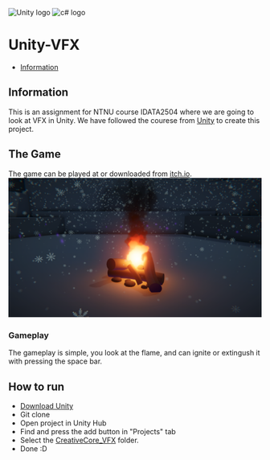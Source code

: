 ![Unity logo](https://img.shields.io/badge/Unity-100000?style=for-the-badge&logo=unity&logoColor=white)
![c# logo](https://img.shields.io/badge/C%23-239120?style=for-the-badge&logo=csharp&logoColor=white)

# Unity-VFX

- [Information](#information)

## Information

This is an assignment for NTNU course IDATA2504 where we are going to look at VFX in Unity. We have followed the courese from [Unity](https://learn.unity.com/project/creative-core-vfx?uv=2022.3) to create this project.

## The Game

The game can be played at or downloaded from [itch.io](https://danielneset.itch.io/unityvfx-assignment).
![Image of game](doc/Screenshot%202024-10-27%20at%2017.07.23.png)

### Gameplay

The gameplay is simple, you look at the flame, and can ignite or extingush it with pressing the space bar.

## How to run

- [Download Unity](https://unity.com/download)
- Git clone
- Open project in Unity Hub
- Find and press the add button in "Projects" tab
- Select the [CreativeCore_VFX](/CreativeCore_VFX_2022.3LTS/) folder.
- Done :D
